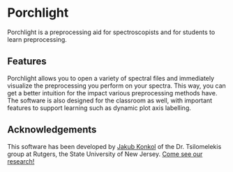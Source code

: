 Porchlight
==========

Porchlight is a preprocessing aid for spectroscopists and for students to learn preprocessing.

Features
--------

Porchlight allows you to open a variety of spectral files and immediately visualize the preprocessing you perform on your spectra.
This way, you can get a better intuition for the impact various preprocessing methods have.
The software is also designed for the classroom as well, with important features to support learning such as dynamic plot axis labelling.

Acknowledgements
----------------
This software has been developed by [Jakub Konkol](https://jakubkonkol.com/) of the Dr. Tsilomelekis group at Rutgers, the State University of New Jersey. [Come see our research!](https://www.gtsilomelekis.com/)